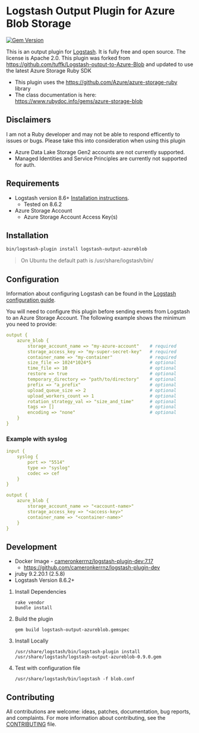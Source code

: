 
# Logstash Output Plugin for Azure Blob Storage
[![Gem Version](https://badge.fury.io/rb/logstash-output-azureblob.svg)](https://badge.fury.io/rb/logstash-output-azureblob)

This is an output plugin for [Logstash](https://github.com/elastic/logstash). It is fully free and open source. The license is Apache 2.0. This plugin was forked from https://github.com/tuffk/Logstash-output-to-Azure-Blob and updated to use the latest Azure Storage Ruby SDK

- This plugin uses the https://github.com/Azure/azure-storage-ruby library
- The class documentation is here: https://www.rubydoc.info/gems/azure-storage-blob

## Disclaimers

I am not a Ruby developer and may not be able to respond efficently to issues or bugs. Please take this into consideration when using this plugin

- Azure Data Lake Storage Gen2 accounts are not currently supported. 
- Managed Identities and Service Principles are currently not supported for auth. 

## Requirements
- Logstash version 8.6+ [Installation instructions](https://www.elastic.co/guide/en/logstash/current/installing-logstash.html). 
    - Tested on 8.6.2
- Azure Storage Account
    - Azure Storage Account Access Key(s)

## Installation
```sh
bin/logstash-plugin install logstash-output-azureblob
```
> On Ubuntu the default path is /usr/share/logstash/bin/

## Configuration

Information about configuring Logstash can be found in the [Logstash configuration guide](https://www.elastic.co/guide/en/logstash/current/configuration.html).

You will need to configure this plugin before sending events from Logstash to an Azure Storage Account. The following example shows the minimum you need to provide:

```yaml
output {
    azure_blob {
        storage_account_name => "my-azure-account"    # required
        storage_access_key => "my-super-secret-key"   # required
        container_name => "my-container"              # required
        size_file => 1024*1024*5                      # optional
        time_file => 10                               # optional
        restore => true                               # optional
        temporary_directory => "path/to/directory"    # optional
        prefix => "a_prefix"                          # optional
        upload_queue_size => 2                        # optional
        upload_workers_count => 1                     # optional
        rotation_strategy_val => "size_and_time"      # optional
        tags => []                                    # optional
        encoding => "none"                            # optional
    }
}
```

### Example with syslog

```yaml
input {
    syslog {
        port => "5514"
        type => "syslog"
        codec => cef
    }
}

output {
    azure_blob {
        storage_account_name => "<account-name>"
        storage_access_key => "<access-key>"
        container_name => "<container-name>"
    }
}
```

## Development

- Docker Image - [cameronkerrnz/logstash-plugin-dev:7.17](https://hub.docker.com/r/cameronkerrnz/logstash-plugin-dev)
    - https://github.com/cameronkerrnz/logstash-plugin-dev
- jruby 9.2.20.1 (2.5.8)
- Logstash Version 8.6.2+

1. Install Dependencies

    ```shell
    rake vendor
    bundle install
    ```
2. Build the plugin
    ```shell
    gem build logstash-output-azureblob.gemspec
    ```
3. Install Locally
    ```shell
    /usr/share/logstash/bin/logstash-plugin install /usr/share/logstash/logstash-output-azureblob-0.9.0.gem
    ```
4. Test with configuration file
    ```shell
    /usr/share/logstash/bin/logstash -f blob.conf
    ```
    
## Contributing

All contributions are welcome: ideas, patches, documentation, bug reports, and complaints. For more information about contributing, see the [CONTRIBUTING](https://github.com/elastic/logstash/blob/master/CONTRIBUTING.md) file.
